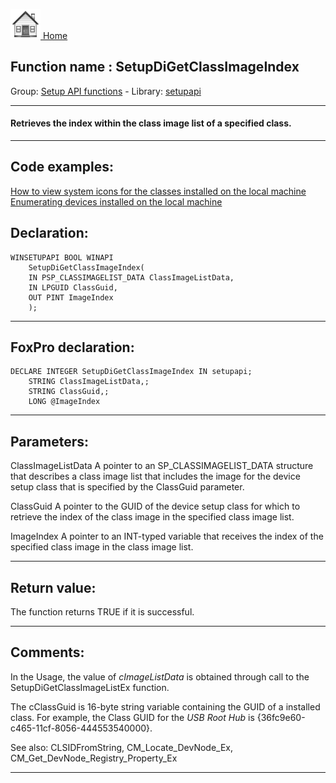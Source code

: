 [<img src="../../images/home.png"> Home ](https://github.com/VFPX/Win32API)  

## Function name : SetupDiGetClassImageIndex
Group: [Setup API functions](../../functions_group.md#Setup_API_functions)  -  Library: [setupapi](../../../libraries.md#setupapi)  
***  


#### Retrieves the index within the class image list of a specified class.
***  


## Code examples:
[How to view system icons for the classes installed on the local machine](../../samples/sample_544.md)  
[Enumerating devices installed on the local machine](../../samples/sample_545.md)  

## Declaration:
```foxpro  
WINSETUPAPI BOOL WINAPI
	SetupDiGetClassImageIndex(
	IN PSP_CLASSIMAGELIST_DATA ClassImageListData,
	IN LPGUID ClassGuid,
	OUT PINT ImageIndex
	);  
```  
***  


## FoxPro declaration:
```foxpro  
DECLARE INTEGER SetupDiGetClassImageIndex IN setupapi;
	STRING ClassImageListData,;
	STRING ClassGuid,;
	LONG @ImageIndex  
```  
***  


## Parameters:
ClassImageListData 
A pointer to an SP_CLASSIMAGELIST_DATA structure that describes a class image list that includes the image for the device setup class that is specified by the ClassGuid parameter. 

ClassGuid 
A pointer to the GUID of the device setup class for which to retrieve the index of the class image in the specified class image list. 

ImageIndex 
A pointer to an INT-typed variable that receives the index of the specified class image in the class image list.  
***  


## Return value:
The function returns TRUE if it is successful.  
***  


## Comments:
In the Usage, the value of <Em>cImageListData</Em> is obtained through call to the SetupDiGetClassImageListEx function.  
  
The cClassGuid is 16-byte string variable containing the GUID of a installed class. For example, the Class GUID for the <Em>USB Root Hub</Em> is {36fc9e60-c465-11cf-8056-444553540000}.  
  
See also: CLSIDFromString, CM_Locate_DevNode_Ex,  
	CM_Get_DevNode_Registry_Property_Ex   
  
***  

